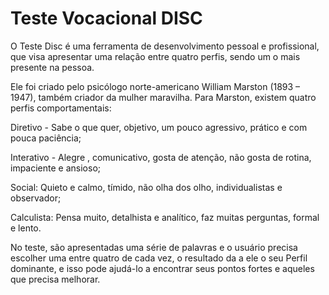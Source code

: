 # Teste Vocacional DISC

O Teste Disc é uma ferramenta de desenvolvimento pessoal e profissional, que visa apresentar uma relação entre quatro perfis, sendo um o mais presente na pessoa.

Ele foi criado pelo psicólogo norte-americano William Marston (1893 – 1947), também criador da mulher maravilha. Para Marston, existem quatro perfis comportamentais:

Diretivo - Sabe o que quer, objetivo, um pouco agressivo, prático e com pouca paciência;

Interativo - Alegre , comunicativo, gosta de atenção, não gosta de rotina, impaciente e ansioso;

Social: Quieto e calmo, tímido, não olha dos olho, individualistas e observador;

Calculista: Pensa muito, detalhista e analítico, faz muitas perguntas, formal e lento.

No teste, são apresentadas uma série de palavras e o usuário precisa escolher uma entre quatro de cada vez, o resultado da a ele o seu Perfil dominante, e isso pode ajudá-lo a encontrar seus pontos fortes e aqueles que precisa melhorar.
